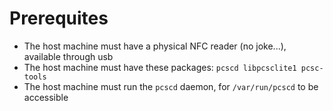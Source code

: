 # Prerequites

- The host machine must have a physical NFC reader (no joke...), available through usb
- The host machine must have these packages: `pcscd libpcsclite1 pcsc-tools`
- The host machine must run the `pcscd` daemon, for `/var/run/pcscd` to be accessible
